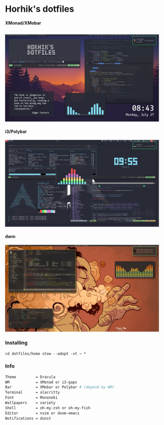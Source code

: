 # Horhik's dotfiles
#### XMonad/XMobar 
![xmonad screenshot](https://raw.githubusercontent.com/Horhik/dotfiles/master/github/xmonad-xmobar.png)
---
#### i3/Polybar
![XMonad/XMobar  screenshot](https://raw.githubusercontent.com/Horhik/dotfiles/master/github/i3-polybar.png)

#### dwm
![Dwm  screenshot](https://raw.githubusercontent.com/Horhik/dotfiles/dots/github/screenshots/dwm.png)
### Installing

`
cd dotfiles/home
stow --adopt -vt ~ *
`

### Info
``` bash
Theme         = Dracula
WM            = XMonad or i3-gaps
Bar           = XMobar or Polybar # (depend by WM)
Terminal      = alacritty
Font          = Mononoki
Wallpapers    = variety
Shell         = oh-my-zsh or oh-my-fish
Editor        = nvim or doom-emacs
Notifications = dunst
```

